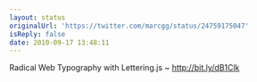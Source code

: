 ```yaml
---
layout: status
originalUrl: 'https://twitter.com/marcgg/status/24759175047'
isReply: false
date: 2010-09-17 13:48:11
---
```


Radical Web Typography with Lettering.js ~ http://bit.ly/dB1Clk
